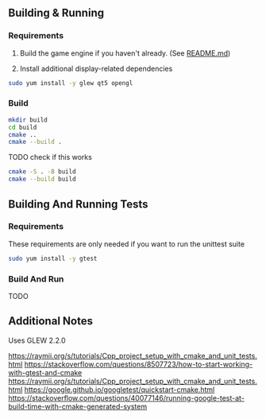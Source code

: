 ## Building & Running
### Requirements
1. Build the game engine if you haven't already. (See
   [README.md](../engine/README.md))

2. Install additional display-related dependencies

```sh
sudo yum install -y glew qt5 opengl
```

### Build
```sh
mkdir build
cd build
cmake ..
cmake --build .
```

TODO check if this works
```sh
cmake -S . -B build
cmake --build build
```


## Building And Running Tests
### Requirements
These requirements are only needed if you want to run the unittest suite
```sh
sudo yum install -y gtest
```

### Build And Run
TODO


## Additional Notes
Uses GLEW 2.2.0



https://raymii.org/s/tutorials/Cpp_project_setup_with_cmake_and_unit_tests.html
https://stackoverflow.com/questions/8507723/how-to-start-working-with-gtest-and-cmake
https://raymii.org/s/tutorials/Cpp_project_setup_with_cmake_and_unit_tests.html
https://google.github.io/googletest/quickstart-cmake.html
https://stackoverflow.com/questions/40077146/running-google-test-at-build-time-with-cmake-generated-system
